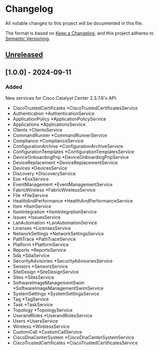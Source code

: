 # Changelog
All notable changes to this project will be documented in this file.

The format is based on [Keep a Changelog](https://keepachangelog.com/en/1.0.0/),
and this project adheres to [Semantic Versioning](https://semver.org/spec/v2.0.0.html).

## [Unreleased]

## [1.0.0] - 2024-09-11

### Added
New services for Cisco Catalyst Center 2.3.7.6's API:
- CiscoTrustedCertificates *CiscoTrustedCertificatesService
- Authentication *AuthenticationService
- ApplicationPolicy *ApplicationPolicyService
- Applications *ApplicationsService
- Clients *ClientsService
- CommandRunner *CommandRunnerService
- Compliance *ComplianceService
- ConfigurationArchive *ConfigurationArchiveService
- ConfigurationTemplates *ConfigurationTemplatesService
- DeviceOnboardingPnp *DeviceOnboardingPnpService
- DeviceReplacement *DeviceReplacementService
- Devices *DevicesService
- Discovery *DiscoveryService
- Eox *EoxService
- EventManagement *EventManagementService
- FabricWireless *FabricWirelessService
- File *FileService
- HealthAndPerformance *HealthAndPerformanceService
- Itsm *ItsmService
- ItsmIntegration *ItsmIntegrationService
- Issues *IssuesService
- LanAutomation *LanAutomationService
- Licenses *LicensesService
- NetworkSettings *NetworkSettingsService
- PathTrace *PathTraceService
- Platform *PlatformService
- Reports *ReportsService
- Sda *SdaService
- SecurityAdvisories *SecurityAdvisoriesService
- Sensors *SensorsService
- SiteDesign *SiteDesignService
- Sites *SitesService
- SoftwareImageManagementSwim *SoftwareImageManagementSwimService
- SystemSettings *SystemSettingsService
- Tag *TagService
- Task *TaskService
- Topology *TopologyService
- UserandRoles *UserandRolesService
- Users *UsersService
- Wireless *WirelessService
- CustomCall *CustomCallService
- CiscoDnaCenterSystem *CiscoDnaCenterSystemService
- CiscoTrustedCertificates *CiscoTrustedCertificatesService

[6.0.0]: https://github.com/cisco-en-programmability/catalystcenter-go-sdk/commits/v1.0.0
[Unreleased]: https://github.com/cisco-en-programmability/catalystcenter-go-sdk/compare/v1.0.0...main
